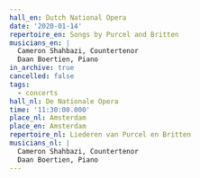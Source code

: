 ```yaml
---
hall_en: Dutch National Opera
date: '2020-01-14'
repertoire_en: Songs by Purcel and Britten
musicians_en: |
  Cameron Shahbazi, Countertenor
  Daan Boertien, Piano
in_archive: true
cancelled: false
tags:
  - concerts
hall_nl: De Nationale Opera
time: '11:30:00.000'
place_nl: Amsterdam
place_en: Amsterdam
repertoire_nl: Liederen van Purcel en Britten
musicians_nl: |
  Cameron Shahbazi, Countertenor
  Daan Boertien, Piano
---
```


